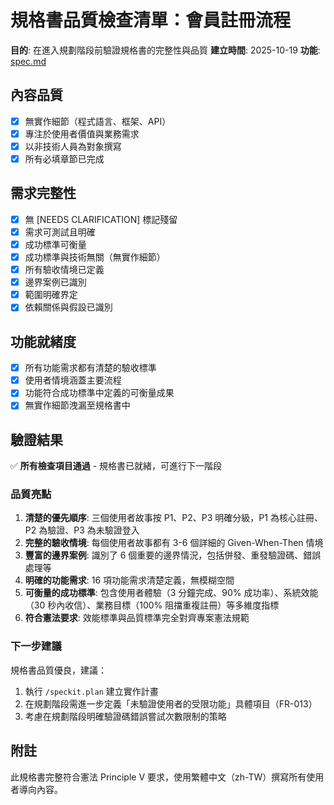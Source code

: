 # 規格書品質檢查清單：會員註冊流程

**目的**: 在進入規劃階段前驗證規格書的完整性與品質
**建立時間**: 2025-10-19
**功能**: [spec.md](../spec.md)

## 內容品質

- [x] 無實作細節（程式語言、框架、API）
- [x] 專注於使用者價值與業務需求
- [x] 以非技術人員為對象撰寫
- [x] 所有必填章節已完成

## 需求完整性

- [x] 無 [NEEDS CLARIFICATION] 標記殘留
- [x] 需求可測試且明確
- [x] 成功標準可衡量
- [x] 成功標準與技術無關（無實作細節）
- [x] 所有驗收情境已定義
- [x] 邊界案例已識別
- [x] 範圍明確界定
- [x] 依賴關係與假設已識別

## 功能就緒度

- [x] 所有功能需求都有清楚的驗收標準
- [x] 使用者情境涵蓋主要流程
- [x] 功能符合成功標準中定義的可衡量成果
- [x] 無實作細節洩漏至規格書中

## 驗證結果

✅ **所有檢查項目通過** - 規格書已就緒，可進行下一階段

### 品質亮點

1. **清楚的優先順序**: 三個使用者故事按 P1、P2、P3 明確分級，P1 為核心註冊、P2 為驗證、P3 為未驗證登入
2. **完整的驗收情境**: 每個使用者故事都有 3-6 個詳細的 Given-When-Then 情境
3. **豐富的邊界案例**: 識別了 6 個重要的邊界情況，包括併發、重發驗證碼、錯誤處理等
4. **明確的功能需求**: 16 項功能需求清楚定義，無模糊空間
5. **可衡量的成功標準**: 包含使用者體驗（3 分鐘完成、90% 成功率）、系統效能（30 秒內收信）、業務目標（100% 阻擋重複註冊）等多維度指標
6. **符合憲法要求**: 效能標準與品質標準完全對齊專案憲法規範

### 下一步建議

規格書品質優良，建議：
1. 執行 `/speckit.plan` 建立實作計畫
2. 在規劃階段需進一步定義「未驗證使用者的受限功能」具體項目（FR-013）
3. 考慮在規劃階段明確驗證碼錯誤嘗試次數限制的策略

## 附註

此規格書完整符合憲法 Principle V 要求，使用繁體中文（zh-TW）撰寫所有使用者導向內容。
